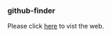 ### github-finder

Please click [here](https://yifan-jiao.github.io/github-finder/) to vist the web.